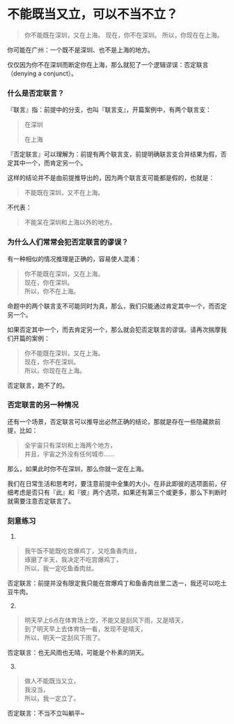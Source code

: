 # 不能既当又立，可以不当不立？


>   你不能既在深圳，又在上海。
>   现在，你不在深圳。
>   所以，你现在在上海。

你可能在广州：一个既不是深圳、也不是上海的地方。

仅仅因为你不在深圳而断定你在上海，那么就犯了一个逻辑谬误：否定联言（denying a conjunct）。

### 什么是否定联言？

『联言』指：前提中的分支，也叫『联言支』，开篇案例中，有两个联言支：

>   在深圳
>
>   在上海

『否定联言』可以理解为：前提有两个联言支，前提明确联言支合并结果为假，否定其中一个，而肯定另一个。

这样的结论并不是由前提推导出的，因为两个联言支可能都是假的，也就是：

>   不能既在深圳，又不在上海。

不代表：

>   不能呆在深圳和上海以外的地方。

### 为什么人们常常会犯否定联言的谬误？

有一种相似的情况推理是正确的，容易使人混淆：

>   你不能既在深圳，又在上海。<br />
>   现在，你在深圳。<br />
>   所以，你不在上海。

命题中的两个联言支不可能同时为真，那么，我们只能通过肯定其中一个，而否定另一个。

如果否定其中一个，而去肯定另一个，那么就会犯否定联言的谬误。请再次揣摩我们开篇的案例：

>   你不能既在深圳，又在上海。<br />
>   现在，你不在深圳。<br />
>   所以，你现在在上海。

否定联言，跑不了的。

### 否定联言的另一种情况

还有一个场景，否定联言可以推导出必然正确的结论，那就是存在一些隐藏款前提，比如：

>   全宇宙只有深圳和上海两个地方，<br />
>   并且，宇宙之外没有任何城市……

那么，如果此时你不在深圳，那么你就一定在上海。

我们在日常生活和思考时，要注意前提中全集的大小，在非此即彼的选项面前，仔细考虑是否只有『此』和『彼』两个选项，如果还有第三个或更多，那么下判断时就需要注意否定联言了。

### 刻意练习

1.

>   我午饭不能既吃宫爆鸡丁，又吃鱼香肉丝，<br />
>   琢磨了半天，我决定不吃宫爆鸡丁，<br />
>   所以，我一定吃鱼香肉丝。

否定联言：前提并没有限定我只能在宫爆鸡丁和鱼香肉丝里二选一，我还可以吃土豆牛肉。

2.

>   明天早上6点在体育场上空，不能又是刮风下雨，又是晴天，<br />
>   到了明天早上去体育场一看，发现不是晴天，<br />
>   所以，明天一定刮风下雨了。

否定联言：也无风雨也无晴，可能是个朴素的阴天。

3.

>   做人不能既当又立，<br />
>   我没当，<br />
>   所以，我一定立了。

否定联言：不当不立叫躺平~


